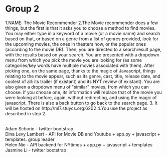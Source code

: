 <h1>Group 2</h1>
1.NAME: The Movie Recommender
2.The Movie recommender does a few things, but the first is that it asks you to choose a method to find movies. You may either type in a keyword of a movie (or a movie name) and search based on that, or based on a genre from a list of genres provided, look for the upcoming movies, the ones in theaters now, or the popular ones (according to the movie DB). 
Then, you are directed to a searchresult page, with the results based on your search. You are presented with a dropdown menu from which you pick the movie you are looking for (as some categories/key words have multiple movies associated with them).
After picking one, on the same page, thanks to the magic of Javascript, things relating to the movie appear, such as its genre, cast, title, release date, and coolest of all: its trailer (if existant) and its NYT review (if existant). 
You are also given a dropdown menu of "similar" movies, from which you can choose. If you choose one, its information will replace that of the movie you were looking at before, again, without redirecting, and using the magic of javascript.
There is also a back button to go back to the search page.
3. It will be hosted on http://ml7.stuycs.org:6202
4.You use the project as described in step 2.



<br>Adam Schorin - twitter bootstrap
<br>Dina Levy Lambert - API for Movie DB and Youtube + app.py + javascript + templates. group leader
<br>Helen Nie - API backend for NYtimes + app.py + javascript + templates
<br>Jasmine Li - twitter bootstrap